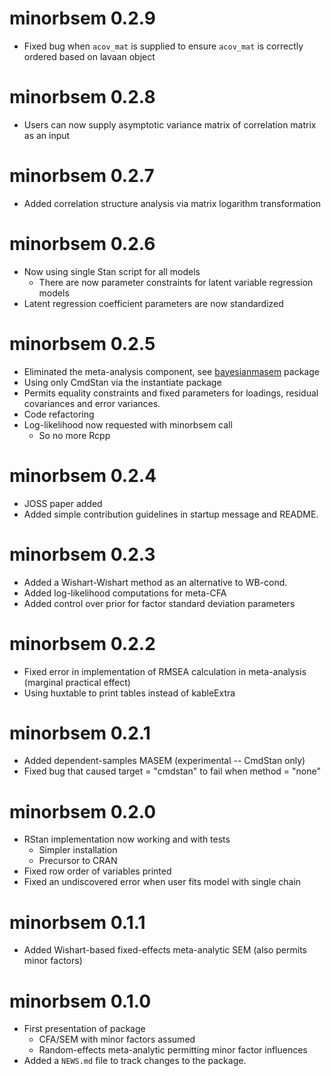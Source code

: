# minorbsem 0.2.9

* Fixed bug when `acov_mat` is supplied to ensure `acov_mat` is correctly ordered based on lavaan object

# minorbsem 0.2.8

* Users can now supply asymptotic variance matrix of correlation matrix as an input

# minorbsem 0.2.7

* Added correlation structure analysis via matrix logarithm transformation

# minorbsem 0.2.6

* Now using single Stan script for all models
  * There are now parameter constraints for latent variable regression models
* Latent regression coefficient parameters are now standardized

# minorbsem 0.2.5

* Eliminated the meta-analysis component, see [bayesianmasem](https://github.com/jamesuanhoro/bayesianmasem/) package
* Using only CmdStan via the instantiate package
* Permits equality constraints and fixed parameters for loadings, residual covariances and error variances.
* Code refactoring
* Log-likelihood now requested with minorbsem call
  * So no more Rcpp

# minorbsem 0.2.4

* JOSS paper added
* Added simple contribution guidelines in startup message and README.

# minorbsem 0.2.3

* Added a Wishart-Wishart method as an alternative to WB-cond.
* Added log-likelihood computations for meta-CFA
* Added control over prior for factor standard deviation parameters

# minorbsem 0.2.2

* Fixed error in implementation of RMSEA calculation in meta-analysis (marginal practical effect)
* Using huxtable to print tables instead of kableExtra

# minorbsem 0.2.1

* Added dependent-samples MASEM (experimental -- CmdStan only)
* Fixed bug that caused target = "cmdstan" to fail when method = "none"

# minorbsem 0.2.0

* RStan implementation now working and with tests
  * Simpler installation
  * Precursor to CRAN
* Fixed row order of variables printed
* Fixed an undiscovered error when user fits model with single chain

# minorbsem 0.1.1

* Added Wishart-based fixed-effects meta-analytic SEM (also permits minor factors)

# minorbsem 0.1.0

* First presentation of package
  * CFA/SEM with minor factors assumed
  * Random-effects meta-analytic permitting minor factor influences
* Added a `NEWS.md` file to track changes to the package.
